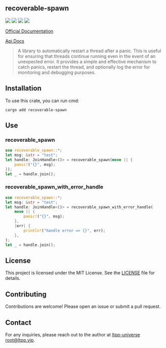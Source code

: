 ## recoverable-spawn

[![](https://img.shields.io/crates/v/recoverable-spawn.svg)](https://crates.io/crates/recoverable-spawn)
[![](https://docs.rs/recoverable-spawn/badge.svg)](https://docs.rs/recoverable-spawn)
[![](https://img.shields.io/crates/l/recoverable-spawn.svg)](./LICENSE)
[![](https://github.com/ltpp-universe/recoverable-spawn/workflows/Rust/badge.svg)](https://github.com/ltpp-universe/recoverable-spawn/actions?query=workflow:Rust)

[Official Documentation](https://docs.ltpp.vip/recoverable-spawn/)

[Api Docs](https://docs.rs/recoverable-spawn/latest/recoverable_spawn/)

> A library to automatically restart a thread after a panic. This is useful for ensuring that threads continue running even in the event of an unexpected error. It provides a simple and effective mechanism to catch panics, restart the thread, and optionally log the error for monitoring and debugging purposes.

## Installation

To use this crate, you can run cmd:

```shell
cargo add recoverable-spawn
```

## Use

### recoverable_spawn

```rust
use recoverable_spawn::*;
let msg: &str = "test";
let handle: JoinHandle<()> = recoverable_spawn(move || {
    panic!("{}", msg);
});
let _ = handle.join();
```

### recoverable_spawn_with_error_handle

```rust
use recoverable_spawn::*;
let msg: &str = "test";
let handle: JoinHandle<()> = recoverable_spawn_with_error_handle(
    move || {
        panic!("{}", msg);
    },
    |err| {
        println!("handle error => {}", err);
    },
);
let _ = handle.join();
```

## License

This project is licensed under the MIT License. See the [LICENSE](LICENSE) file for details.

## Contributing

Contributions are welcome! Please open an issue or submit a pull request.

## Contact

For any inquiries, please reach out to the author at [ltpp-universe <root@ltpp.vip>](mailto:root@ltpp.vip).
